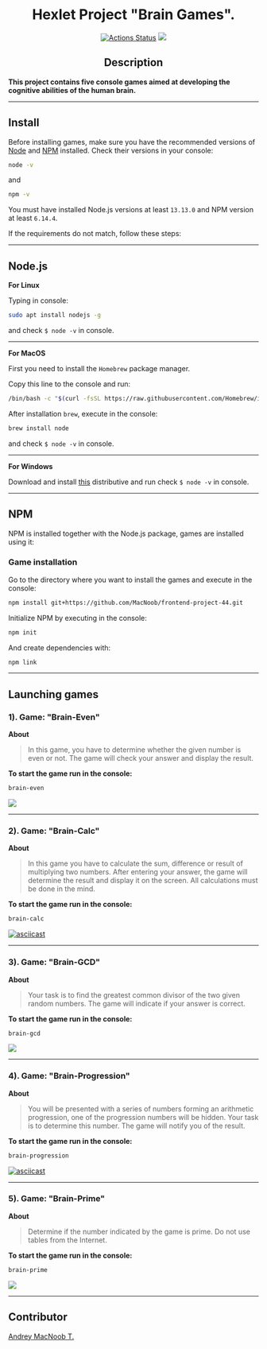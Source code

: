 <h1 align="center"> Hexlet Project "Brain Games".</h1>

<div align="center">

[![Actions Status](https://github.com/MacNoob/frontend-project-44/workflows/hexlet-check/badge.svg)](https://github.com/MacNoob/frontend-project-44/actions)
<a href="https://codeclimate.com/github/MacNoob/frontend-project-44/maintainability"><img
src="https://api.codeclimate.com/v1/badges/940ac966ca5ce0e71d96/maintainability" /></a>
</div>

<h2 align="center"> Description </h2>

**This project contains five console games aimed at developing the cognitive abilities of the human brain.**

___

## Install

Before installing games, make sure you have the recommended versions of [Node](https://nodejs.org/en/) and [NPM](https://www.npmjs.com/) installed.
Check their versions in your console:

```bash
node -v
```
and

```bash
npm -v
```

You must have installed Node.js versions at least ```13.13.0``` and NPM version at least ```6.14.4```.

If the requirements do not match, follow these steps:

___

## Node.js

**For Linux**

Typing in console:

```bash
sudo apt install nodejs -g
```

and check ```$ node -v``` in console.

___

**For MacOS**

First you need to install the ```Homebrew``` package manager.

Copy this line to the console and run:

```bash
/bin/bash -c "$(curl -fsSL https://raw.githubusercontent.com/Homebrew/install/HEAD/install.sh)"
```

After installation ```brew```, execute in the console:

```bash
brew install node
```
and check ```$ node -v``` in console.

___

**For Windows**

Download and install [this](https://nodejs.org/en/download/) distributive and run check ```$ node -v``` in console.

___

## NPM

NPM is installed together with the Node.js package, games are installed using it:

### Game installation

Go to the directory where you want to install the games and execute in the console:

```bash
npm install git+https://github.com/MacNoob/frontend-project-44.git
```

Initialize NPM by executing in the console:

```bash
npm init
```

And create dependencies with:

```bash
npm link
```

___


## Launching games

### 1). Game: "Brain-Even"

**About**

> In this game, you have to determine whether the given number is even or not. The game will check your answer and display the result.

**To start the game run in the console:**

```bash
brain-even
```

<a href="https://asciinema.org/a/e0NOtBdLepc1y80o5gXGKth5f" target="_blank"><img src="https://asciinema.org/a/e0NOtBdLepc1y80o5gXGKth5f.svg" /></a>

___

### 2). Game: "Brain-Calc"

**About**

> In this game you have to calculate the sum, difference or result of multiplying two numbers. After entering your answer, the game will determine the result and display it on the screen. All calculations must be done in the mind.

**To start the game run in the console:**

```bash
brain-calc
```

[![asciicast](https://asciinema.org/a/zRy3lDuOcTxnV9r50im3ZjgDr.svg)](https://asciinema.org/a/zRy3lDuOcTxnV9r50im3ZjgDr)

___

### 3). Game: "Brain-GCD" 

**About**

> Your task is to find the greatest common divisor of the two given random numbers. The game will indicate if your answer is correct.

**To start the game run in the console:**

```bash
brain-gcd
```

<a href="https://asciinema.org/a/s5BNpUI33tpOHYdOFGAGqKeee" target="_blank"><img src="https://asciinema.org/a/s5BNpUI33tpOHYdOFGAGqKeee.svg" /></a>

___

### 4). Game: "Brain-Progression"

**About**

> You will be presented with a series of numbers forming an arithmetic progression, one of the progression numbers will be hidden. Your task is to determine this number. The game will notify you of the result.

**To start the game run in the console:**

```bash
brain-progression
```

[![asciicast](https://asciinema.org/a/HX4sijaxKAofMNIV4uL0tlBY9.svg)](https://asciinema.org/a/HX4sijaxKAofMNIV4uL0tlBY9)

___

### 5). Game: "Brain-Prime"

**About**

> Determine if the number indicated by the game is prime. Do not use tables from the Internet.

**To start the game run in the console:**

```bash
brain-prime
```

<a href="https://asciinema.org/a/HX4sijaxKAofMNIV4uL0tlBY9" target="_blank"><img src="https://asciinema.org/a/HX4sijaxKAofMNIV4uL0tlBY9.svg" /></a>

___

## Contributor
  
[Andrey MacNoob T.](https://github.com/MacNoob)


